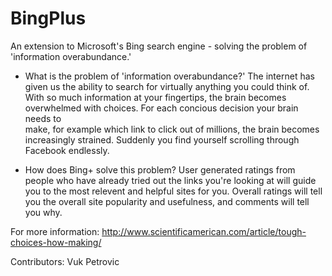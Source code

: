 # BingPlus
An extension to Microsoft's Bing search engine - solving the problem of 'information overabundance.' 

- What is the problem of 'information overabundance?'
  The internet has given us the ability to search for virtually anything you could think of. With so much information   at your fingertips, the brain becomes overwhelmed with choices. For each concious decision your brain needs to     
  make, for example which link to click out of millions, the brain becomes increasingly strained. Suddenly you find 
  yourself scrolling through Facebook endlessly. 

- How does Bing+ solve this problem? 
  User generated ratings from people who have already tried out the links you're looking at will guide you to the 
  most relevent and helpful sites for you. Overall ratings will tell you the overall site popularity and usefulness, 
  and comments will tell you why. 

For more information: http://www.scientificamerican.com/article/tough-choices-how-making/

Contributors: Vuk Petrovic
